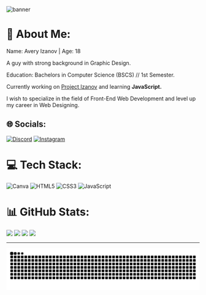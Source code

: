 ![banner](https://imgur.com/toOP1Ej.gif)

# 🔶 About Me:
Name: Avery Izanov | Age: 18

A guy with strong background in Graphic Design.

Education: Bachelors in Computer Science (BSCS) // 1st Semester.

Currently working on [Project Izanov](https://izanov.github.io/project-izanov/) and learning **JavaScript.**

I wish to specialize in the field of Front-End Web Development and level up my career in Web Designing.

## 🌐 Socials:
[![Discord](https://img.shields.io/badge/Discord-%237289DA.svg?logo=discord&logoColor=white)](https://discord.com/users/1230055739238776874) [![Instagram](https://img.shields.io/badge/Instagram-%23E4405F.svg?logo=Instagram&logoColor=white)](https://instagram.com/averyizanov) 

# 💻 Tech Stack:
![Canva](https://img.shields.io/badge/Canva-%2300C4CC.svg?style=for-the-badge&logo=Canva&logoColor=white) ![HTML5](https://img.shields.io/badge/html5-%23E34F26.svg?style=for-the-badge&logo=html5&logoColor=white) ![CSS3](https://img.shields.io/badge/css3-%231572B6.svg?style=for-the-badge&logo=css3&logoColor=white) ![JavaScript](https://img.shields.io/badge/javascript-%23323330.svg?style=for-the-badge&logo=javascript&logoColor=%23F7DF1E)

# 📊 GitHub Stats:
![](https://github-readme-streak-stats.herokuapp.com/?user=izanov&theme=dark&hide_border=false)
![](https://github-readme-stats.vercel.app/api?username=izanov&theme=dark&hide_border=false&include_all_commits=false&count_private=false)
![](https://github-contributor-stats.vercel.app/api?username=izanov&limit=5&theme=tokyonight&combine_all_yearly_contributions=true)
![](https://github-readme-stats.vercel.app/api/top-langs/?username=izanov&theme=dark&hide_border=false&include_all_commits=false&count_private=false&layout=compact)

---
<picture>
  <source media="(prefers-color-scheme: dark)" srcset="https://raw.githubusercontent.com/hxxmz/hxxmz/output/github-contribution-grid-snake-dark.svg">
  <source media="(prefers-color-scheme: light)" srcset="https://raw.githubusercontent.com/hxxmz/hxxmz/output/github-contribution-grid-snake.svg">
  <img alt="github contribution grid snake animation" src="https://raw.githubusercontent.com/hxxmz/hxxmz/output/github-contribution-grid-snake.svg">
</picture>
